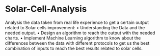 # Solar-Cell-Analysis
Analysis the data taken from real life experience to get a certain output related to Solar cells improvement:
•	Understanding the Data and the needed output.
•	Design an algorithm to reach the output with the needed charts.
•	Implement Machine Learning algorithm to know about the differences between the data with different protocols to get us the best combination of inputs to reach the best results related to solar cells.
